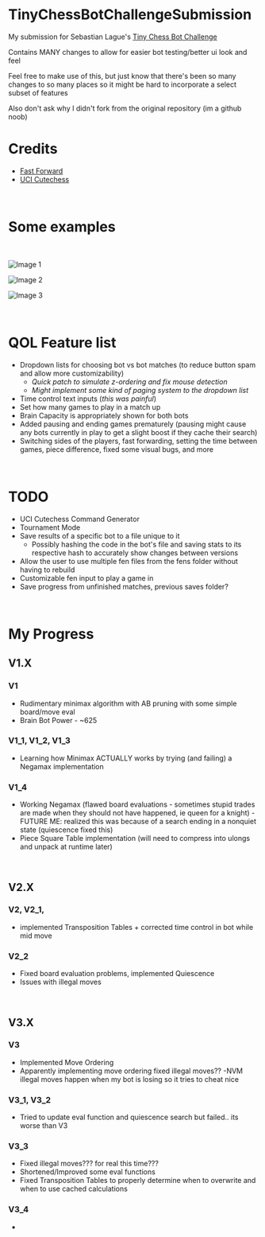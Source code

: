 # TinyChessBotChallengeSubmission
My submission for Sebastian Lague's [Tiny Chess Bot Challenge](https://github.com/SebLague/Chess-Challenge) <br>

Contains MANY changes to allow for easier bot testing/better ui look and feel <br>

Feel free to make use of this, but just know that there's been so many changes to so many places so it might be hard to incorporate a select subset of features <br>

Also don't ask why I didn't fork from the original repository (im a github noob) <br>

# Credits
- [Fast Forward](https://github.com/GheorgheMorari/Chess-Challenge)
- [UCI Cutechess](https://github.com/GediminasMasaitis/Chess-Challenge-Uci/tree/uci)

<br>

# Some examples

<br>

![Image 1](https://github.com/Alientation/TinyChessBotChallengeSubmission/assets/87630050/6755263e-ea23-4ad5-b191-9725d9dd13dd) 

![Image 2](https://github.com/Alientation/TinyChessBotChallengeSubmission/assets/87630050/31a638a0-921f-4400-bfd9-f4c8c43e0e5c) 

![Image 3](https://github.com/Alientation/TinyChessBotChallengeSubmission/assets/87630050/8603e076-6020-4105-a185-a5bc0e1d1255) 

<br>


# QOL Feature list
- Dropdown lists for choosing bot vs bot matches (to reduce button spam and allow more customizability)
  - *Quick patch to simulate z-ordering and fix mouse detection*
  - *Might implement some kind of paging system to the dropdown list*  
- Time control text inputs (*this was painful*)
- Set how many games to play in a match up
- Brain Capacity is appropriately shown for both bots
- Added pausing and ending games prematurely (pausing might cause any bots currently in play to get a slight boost if they cache their search)
- Switching sides of the players, fast forwarding, setting the time between games, piece difference, fixed some visual bugs, and more

<br>

# TODO
- UCI Cutechess Command Generator
- Tournament Mode
- Save results of a specific bot to a file unique to it
  - Possibly hashing the code in the bot's file and saving stats to its respective hash to accurately show changes between versions 
- Allow the user to use multiple fen files from the fens folder without having to rebuild
- Customizable fen input to play a game in
- Save progress from unfinished matches, previous saves folder?

<br>

# My Progress

## V1.X
### V1
- Rudimentary minimax algorithm with AB pruning with some simple board/move eval
- Brain Bot Power - ~625

### V1_1, V1_2, V1_3
- Learning how Minimax ACTUALLY works by trying (and failing) a Negamax implementation

### V1_4
- Working Negamax (flawed board evaluations - sometimes stupid trades are made when they should not have happened, ie queen for a knight) - FUTURE ME: realized this was because of a search ending in a nonquiet state (quiescence fixed this)
- Piece Square Table implementation (will need to compress into ulongs and unpack at runtime later)

<br>

## V2.X

### V2, V2_1, 
- implemented Transposition Tables + corrected time control in bot while mid move
  
### V2_2
- Fixed board evaluation problems, implemented Quiescence
- Issues with illegal moves

<br>

## V3.X

### V3
- Implemented Move Ordering
- Apparently implementing move ordering fixed illegal moves?? -NVM illegal moves happen when my bot is losing so it tries to cheat nice

### V3_1, V3_2
- Tried to update eval function and quiescence search but failed.. its worse than V3

### V3_3
- Fixed illegal moves??? for real this time???
- Shortened/Improved some eval functions
- Fixed Transposition Tables to properly determine when to overwrite and when to use cached calculations

### V3_4
- 
